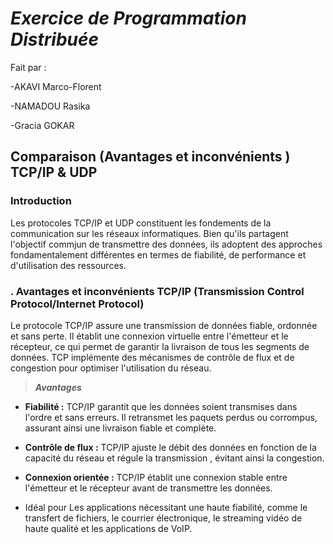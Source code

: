 # *Exercice de Programmation Distribuée*

Fait par : 

-AKAVI Marco-Florent

-NAMADOU Rasika

-Gracia GOKAR

## Comparaison (Avantages et inconvénients ) TCP/IP & UDP

### Introduction

   Les protocoles TCP/IP et UDP constituent les fondements de la communication sur les réseaux informatiques. Bien qu'ils partagent l'objectif commjun de transmettre des données, ils adoptent des approches fondamentalement différentes en termes de fiabilité, de performance et d'utilisation des ressources.



###  . Avantages et inconvénients TCP/IP (Transmission Control Protocol/Internet Protocol)

   Le protocole TCP/IP assure une transmission de données fiable, ordonnée et sans perte. Il établit une connexion virtuelle entre l'émetteur et le récepteur, ce qui permet de garantir la livraison de tous les segments de données. TCP implémente des mécanismes de contrôle de flux et de congestion pour optimiser l'utilisation du réseau.

> ***Avantages***
- **Fiabilité :** TCP/IP garantit que les données soient transmises dans l'ordre et sans erreurs. Il retransmet les paquets perdus ou corrompus, assurant ainsi une livraison fiable et complète.
+ **Contrôle de flux :** TCP/IP ajuste le débit des données en fonction de la capacité du réseau et régule la transmission , évitant ainsi la congestion.
* **Connexion orientée :** TCP/IP établit une connexion stable entre l'émetteur et le récepteur avant de transmettre les données.
- Idéal pour Les applications nécessitant une haute fiabilité, comme le transfert de fichiers, le courrier électronique, le streaming vidéo de haute qualité et les applications de VoIP.
